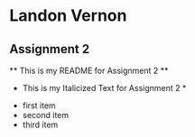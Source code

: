 # Landon Vernon
## Assignment 2
** This is my README for Assignment 2 **
* This is my Italicized Text for Assignment 2 *
- first item
- second item
- third item
